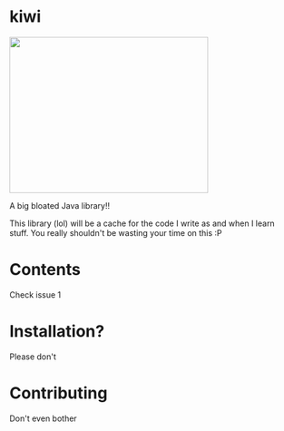 # kiwi
<img src="msc/Kiwi.jpg" width="350" height="275">

A big bloated Java library!!

This library (lol) will be a cache for the code I write as and when I learn stuff. You really shouldn't be wasting your time on this :P

# Contents
Check issue 1

# Installation?
Please don't

# Contributing
Don't even bother
